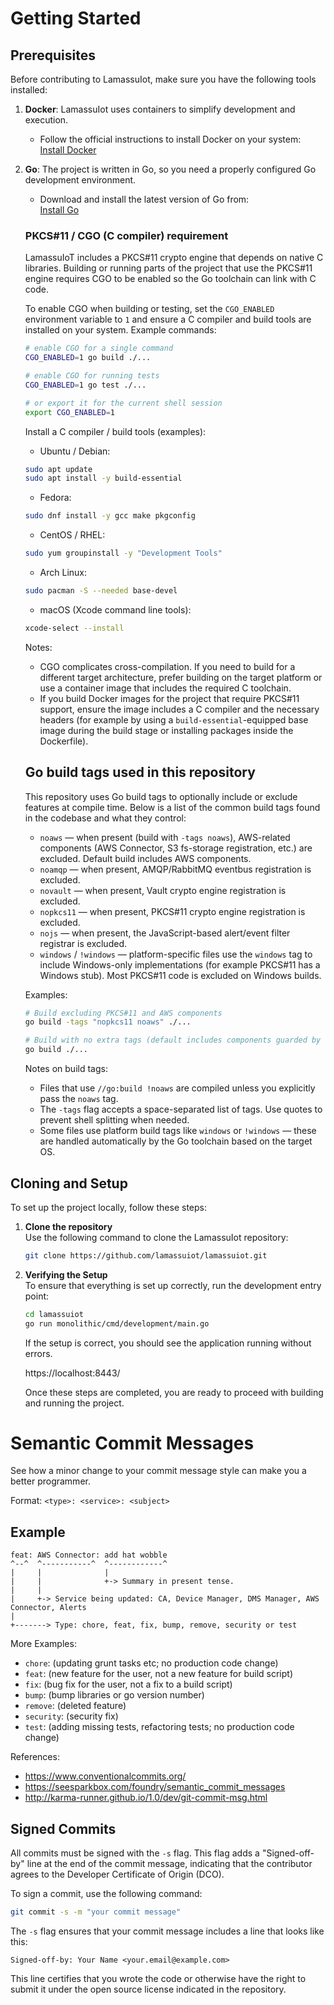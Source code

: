 # Getting Started

## Prerequisites

Before contributing to LamassuIot, make sure you have the following tools installed:

1. **Docker**: LamassuIot uses containers to simplify development and execution.  
   - Follow the official instructions to install Docker on your system:  
     [Install Docker](https://docs.docker.com/engine/install)

2. **Go**: The project is written in Go, so you need a properly configured Go development environment.  
   - Download and install the latest version of Go from:  
     [Install Go](https://go.dev/doc/install)

   ### PKCS#11 / CGO (C compiler) requirement

   LamassuIoT includes a PKCS#11 crypto engine that depends on native C libraries. Building or running parts of the project that use the PKCS#11 engine requires CGO to be enabled so the Go toolchain can link with C code.

   To enable CGO when building or testing, set the `CGO_ENABLED` environment variable to `1` and ensure a C compiler and build tools are installed on your system. Example commands:

   ```sh
   # enable CGO for a single command
   CGO_ENABLED=1 go build ./...

   # enable CGO for running tests
   CGO_ENABLED=1 go test ./...

   # or export it for the current shell session
   export CGO_ENABLED=1
   ```

   Install a C compiler / build tools (examples):

   - Ubuntu / Debian:

   ```sh
   sudo apt update
   sudo apt install -y build-essential
   ```

   - Fedora:

   ```sh
   sudo dnf install -y gcc make pkgconfig
   ```

   - CentOS / RHEL:

   ```sh
   sudo yum groupinstall -y "Development Tools"
   ```

   - Arch Linux:

   ```sh
   sudo pacman -S --needed base-devel
   ```

   - macOS (Xcode command line tools):

   ```sh
   xcode-select --install
   ```

   Notes:

   - CGO complicates cross-compilation. If you need to build for a different target architecture, prefer building on the target platform or use a container image that includes the required C toolchain.
   - If you build Docker images for the project that require PKCS#11 support, ensure the image includes a C compiler and the necessary headers (for example by using a `build-essential`-equipped base image during the build stage or installing packages inside the Dockerfile).

   ## Go build tags used in this repository

   This repository uses Go build tags to optionally include or exclude features at compile time. Below is a list of the common build tags found in the codebase and what they control:

   - `noaws` — when present (build with `-tags noaws`), AWS-related components (AWS Connector, S3 fs-storage registration, etc.) are excluded. Default build includes AWS components.
   - `noamqp` — when present, AMQP/RabbitMQ eventbus registration is excluded.
   - `novault` — when present, Vault crypto engine registration is excluded.
   - `nopkcs11` — when present, PKCS#11 crypto engine registration is excluded.
   - `nojs` — when present, the JavaScript-based alert/event filter registrar is excluded.
   - `windows` / `!windows` — platform-specific files use the `windows` tag to include Windows-only implementations (for example PKCS#11 has a Windows stub). Most PKCS#11 code is excluded on Windows builds.

   Examples:

   ```sh
   # Build excluding PKCS#11 and AWS components
   go build -tags "nopkcs11 noaws" ./...

   # Build with no extra tags (default includes components guarded by !no* build tags)
   go build ./...
   ```

   Notes on build tags:

   - Files that use `//go:build !noaws` are compiled unless you explicitly pass the `noaws` tag.
   - The `-tags` flag accepts a space-separated list of tags. Use quotes to prevent shell splitting when needed.
   - Some files use platform build tags like `windows` or `!windows` — these are handled automatically by the Go toolchain based on the target OS.


## Cloning and Setup

To set up the project locally, follow these steps:

1. **Clone the repository**  
   Use the following command to clone the LamassuIot repository:  

   ``` sh
   git clone https://github.com/lamassuiot/lamassuiot.git
   ```

2. **Verifying the Setup**  
    To ensure that everything is set up correctly, run the development entry point:

    ``` sh
   cd lamassuiot
   go run monolithic/cmd/development/main.go
   ```
    If the setup is correct, you should see the application running without errors.

    https://localhost:8443/

    Once these steps are completed, you are ready to proceed with building and running the project.

# Semantic Commit Messages

See how a minor change to your commit message style can make you a better programmer.

Format: `<type>: <service>: <subject>`

## Example

```
feat: AWS Connector: add hat wobble
^--^  ^-----------^  ^------------^
|     |              |
|     |              +-> Summary in present tense.
|     |      
|     +-> Service being updated: CA, Device Manager, DMS Manager, AWS Connector, Alerts
|
+-------> Type: chore, feat, fix, bump, remove, security or test
```

More Examples:

- `chore`: (updating grunt tasks etc; no production code change)
- `feat`: (new feature for the user, not a new feature for build script)
- `fix`: (bug fix for the user, not a fix to a build script)
- `bump`: (bump libraries or go version number)
- `remove`: (deleted feature)
- `security`: (security fix)
- `test`: (adding missing tests, refactoring tests; no production code change)

References:

- https://www.conventionalcommits.org/
- https://seesparkbox.com/foundry/semantic_commit_messages
- http://karma-runner.github.io/1.0/dev/git-commit-msg.html

## Signed Commits

All commits must be signed with the `-s` flag. This flag adds a "Signed-off-by" line at the end of the commit message, indicating that the contributor agrees to the Developer Certificate of Origin (DCO).

To sign a commit, use the following command:

```sh
git commit -s -m "your commit message"
```

The `-s` flag ensures that your commit message includes a line that looks like this:

```
Signed-off-by: Your Name <your.email@example.com>
```

This line certifies that you wrote the code or otherwise have the right to submit it under the open source license indicated in the repository.